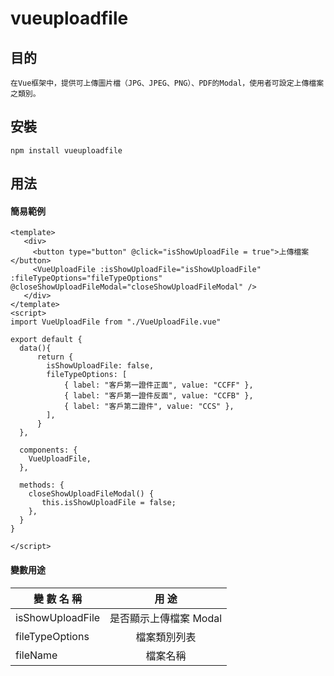 # vueuploadfile

## 目的

    在Vue框架中，提供可上傳圖片檔（JPG、JPEG、PNG）、PDF的Modal，使用者可設定上傳檔案之類別。

## 安裝

    npm install vueuploadfile

## 用法

#### 簡易範例

    <template>
       <div>
         <button type="button" @click="isShowUploadFile = true">上傳檔案</button>
         <VueUploadFile :isShowUploadFile="isShowUploadFile" :fileTypeOptions="fileTypeOptions" @closeShowUploadFileModal="closeShowUploadFileModal" />
       </div>
    </template>
    <script>
    import VueUploadFile from "./VueUploadFile.vue"

    export default {
      data(){
          return {
            isShowUploadFile: false,
            fileTypeOptions: [
                { label: "客戶第一證件正面", value: "CCFF" },
                { label: "客戶第一證件反面", value: "CCFB" },
                { label: "客戶第二證件", value: "CCS" },
            ],
          }
      },

      components: {
        VueUploadFile,
      },

      methods: {
        closeShowUploadFileModal() {
           this.isShowUploadFile = false;
        },
      }
    }

    </script>

#### 變數用途

| 變 數 名 稱      |         用 途          |
| ---------------- | :--------------------: |
| isShowUploadFile | 是否顯示上傳檔案 Modal |
| fileTypeOptions  |      檔案類別列表      |
| fileName         |        檔案名稱        |

<!-- See [Configuration Reference](https://cli.vuejs.org/config/). -->
